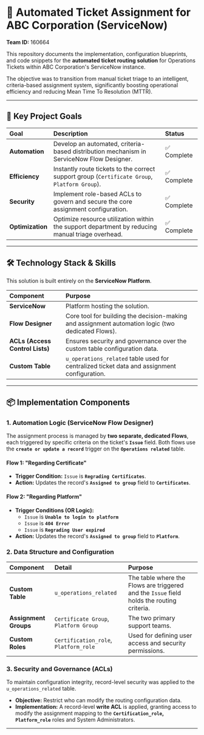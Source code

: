 # 🚀 Automated Ticket Assignment for ABC Corporation (ServiceNow)

**Team ID:** 160664

This repository documents the implementation, configuration blueprints, and code snippets for the **automated ticket routing solution** for Operations Tickets within ABC Corporation's ServiceNow instance.

The objective was to transition from manual ticket triage to an intelligent, criteria-based assignment system, significantly boosting operational efficiency and reducing Mean Time To Resolution (MTTR).

---

## 🎯 Key Project Goals

| Goal | Description | Status |
| :--- | :--- | :--- |
| **Automation** | Develop an automated, criteria-based distribution mechanism in ServiceNow Flow Designer. | ✅ Complete |
| **Efficiency** | Instantly route tickets to the correct support group (`Certificate Group`, `Platform Group`). | ✅ Complete |
| **Security** | Implement role-based ACLs to govern and secure the core assignment configuration. | ✅ Complete |
| **Optimization** | Optimize resource utilization within the support department by reducing manual triage overhead. | ✅ Complete |

---

## 🛠️ Technology Stack & Skills

This solution is built entirely on the **ServiceNow Platform**.

| Component | Purpose |
| :--- | :--- |
| **ServiceNow** | Platform hosting the solution. |
| **Flow Designer** | Core tool for building the decision-making and assignment automation logic (two dedicated Flows). |
| **ACLs (Access Control Lists)** | Ensures security and governance over the custom table configuration data. |
| **Custom Table** | `u_operations_related` table used for centralized ticket data and assignment configuration. |

---

## 📦 Implementation Components

### 1. Automation Logic (ServiceNow Flow Designer)

The assignment process is managed by **two separate, dedicated Flows**, each triggered by specific criteria on the ticket's **`Issue`** field. Both flows use the **`create or update a record`** trigger on the **`Operations related`** table.

#### **Flow 1: "Regarding Certificate"**
* **Trigger Condition:** `Issue` is **`Regrading Certificates`**.
* **Action:** Updates the record's **`Assigned to group`** field to **`Certificates`**.

#### **Flow 2: "Regarding Platform"**
* **Trigger Conditions (OR Logic):**
    * `Issue` is **`Unable to login to platform`**
    * `Issue` is **`404 Error`**
    * `Issue` is **`Regrading User expired`**
* **Action:** Updates the record's **`Assigned to group`** field to **`Platform`**.

### 2. Data Structure and Configuration

| Component | Detail | Purpose |
| :--- | :--- | :--- |
| **Custom Table** | `u_operations_related` | The table where the Flows are triggered and the `Issue` field holds the routing criteria. |
| **Assignment Groups**| `Certificate Group`, `Platform Group` | The two primary support teams. |
| **Custom Roles** | `Certification_role`, `Platform_role` | Used for defining user access and security permissions. |

### 3. Security and Governance (ACLs)

To maintain configuration integrity, record-level security was applied to the `u_operations_related` table.

* **Objective:** Restrict who can modify the routing configuration data.
* **Implementation:** A record-level **write ACL** is applied, granting access to modify the assignment mapping to the **`Certification_role`, `Platform_role`** roles and System Administrators.

---

